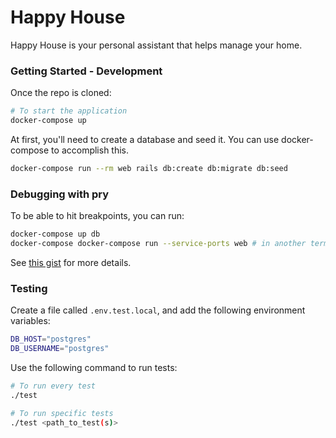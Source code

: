 # Happy House

Happy House is your personal assistant that helps 
manage your home.


### Getting Started - Development

Once the repo is cloned:

```bash
# To start the application
docker-compose up
```

At first, you'll need to create a database and seed it. You can use
docker-compose to accomplish this.

```bash
docker-compose run --rm web rails db:create db:migrate db:seed
```

### Debugging with pry

To be able to hit breakpoints, you can run:
```bash
docker-compose up db
docker-compose docker-compose run --service-ports web # in another terminal
```

See [this gist](https://gist.github.com/briankung/ebfb567d149209d2d308576a6a34e5d8#gistcomment-3186227) for more details.

### Testing

Create a file called `.env.test.local`, and add the following environment
variables:

```bash
DB_HOST="postgres"
DB_USERNAME="postgres"
```

Use the following command to run tests:

```bash
# To run every test
./test

# To run specific tests
./test <path_to_test(s)>
```

